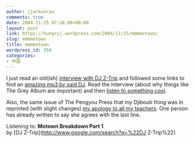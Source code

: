 ```yaml
---
author: jjackunrau
comments: true
date: 2004-11-25 07:28:00+00:00
layout: post
link: https://hungryj.wordpress.com/2004/11/25/mmmmotown/
slug: mmmmotown
title: mmmmotown
wordpress_id: 354
categories:
- 中国
---
```


I just read an old(ish) [interview with DJ Z-Trip](http://downhillbattle.org/interviews/ztrip.php) and followed some links to find an [amazing mp3 by said DJ](http://forums.djztrip.com/showthread.php?t=9362).  Read the interview (about why things like The Grey Album are important) and then [listen to something cool](http://www.punogre.com/ztrip/z-trip_-_motown_breakdown_part1.mp3).  
  
Also, the same issue of The Pengyou Press that my Djibouti thing was in reprinted (with slight changes) [my apology to all my teachers](http://www.djs5.com/hjp/2004/08/open-letter-to-every-teacher-i-ever.html).  One person has already written to say she agrees with the last line.  
  
Listening to: **Motown Breakdown Part 1**  
by [DJ Z-Trip](http://www.google.com/search?q=%22DJ Z-Trip%22)
